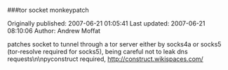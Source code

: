 ###tor socket monkeypatch

Originally published: 2007-06-21 01:05:41
Last updated: 2007-06-21 08:10:06
Author: Andrew Moffat

patches socket to tunnel through a tor server either by socks4a or socks5 (tor-resolve required for socks5), being careful not to leak dns requests\n\npyconstruct required, http://construct.wikispaces.com/